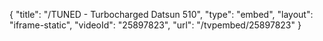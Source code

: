 {
    "title": "\/TUNED - Turbocharged Datsun 510",
    "type": "embed",
    "layout": "iframe-static",
    "videoId": "25897823",
    "url": "\/tvpembed\/25897823"
}